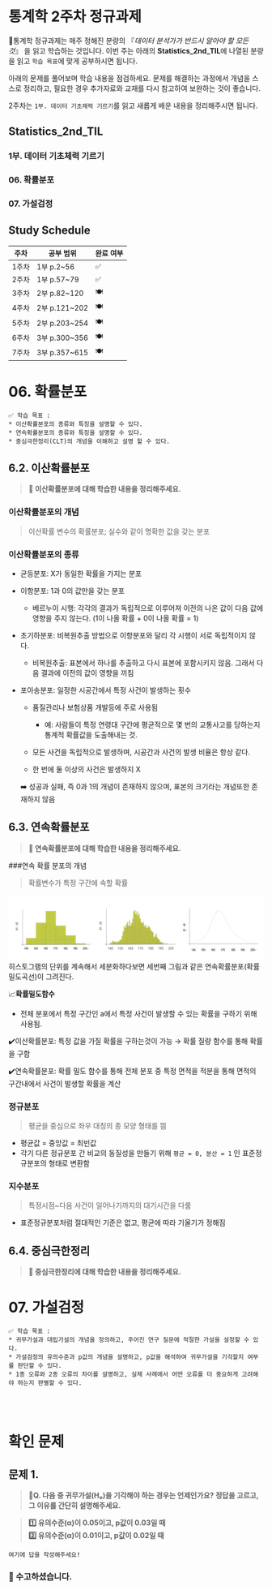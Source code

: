 # 통계학 2주차 정규과제

📌통계학 정규과제는 매주 정해진 분량의 『*데이터 분석가가 반드시 알아야 할 모든 것*』 을 읽고 학습하는 것입니다. 이번 주는 아래의 **Statistics_2nd_TIL**에 나열된 분량을 읽고 `학습 목표`에 맞게 공부하시면 됩니다.

아래의 문제를 풀어보며 학습 내용을 점검하세요. 문제를 해결하는 과정에서 개념을 스스로 정리하고, 필요한 경우 추가자료와 교재를 다시 참고하여 보완하는 것이 좋습니다.

2주차는 `1부. 데이터 기초체력 기르기`를 읽고 새롭게 배운 내용을 정리해주시면 됩니다.


## Statistics_2nd_TIL

### 1부. 데이터 기초체력 기르기
### 06. 확률분포
### 07. 가설검정

## Study Schedule

|주차 | 공부 범위     | 완료 여부 |
|----|----------------|----------|
|1주차| 1부 p.2~56     | ✅      |
|2주차| 1부 p.57~79    | ✅      | 
|3주차| 2부 p.82~120   | 🍽️      | 
|4주차| 2부 p.121~202  | 🍽️      | 
|5주차| 2부 p.203~254  | 🍽️      | 
|6주차| 3부 p.300~356  | 🍽️      | 
|7주차| 3부 p.357~615  | 🍽️      |

<!-- 여기까진 그대로 둬 주세요-->

# 06. 확률분포

```
✅ 학습 목표 :
* 이산확률분포의 종류와 특징을 설명할 수 있다.
* 연속확률분포의 종류와 특징을 설명할 수 있다. 
* 중심극한정리(CLT)의 개념을 이해하고 설명 할 수 있다.
```

## 6.2. 이산확률분포

> **🧚 이산확률분포에 대해 학습한 내용을 정리해주세요.**

<!--수식과 공식을 암기하기보다는 분포의 개념과 특성을 위주로 공부해주세요. 분석 대상의 데이터가 어떠한 확률분포의 특성을 가지고 있는지를 아는 것이 더 중요합니다.-->

### 이산확률분포의 개념
> 이산확률 변수의 확률분포; 실수와 같이 명확한 값을 갖는 분포

### 이산확률분포의 종류
- 균등분포: X가 동일한 확률을 가지는 분포
- 이항분포: 1과 0의 값만을 갖는 분포
    - 베르누이 시행: 각각의 결과가 독립적으로 이루어져 이전의 나온 값이 다음 값에 영향을 주지 않는다. (1이 나올 확률 + 0이 나올 확률 = 1)
- 초기하분포: 비복원추출 방법으로 이항분포와 달리 각 시행이 서로 독립적이지 않다. 
    - 비복원추출: 표본에서 하나를 추출하고 다시 표본에 포함시키지 않음. 그래서 다음 결과에 이전의 값이 영향을 끼침
- 포아송분포: 일정한 시공간에서 특정 사건이 발생하는 횟수
    - 품질관리나 보험상품 개발등에 주로 사용됨
        - 예: 사람들이 특정 연령대 구간에 평균적으로 몇 번의 교통사고를 당하는지 통계적 확률값을 도출해내는 것.

    - 모든 사건을 독립적으로 발생하며, 시공간과 사건의 발생 비율은 항상 같다.
    - 한 번에 둘 이상의 사건은 발생하지 X
    
    ➡️ 성공과 실패, 즉 0과 1의 개념이 존재하지 않으며, 표본의 크기라는 개념또한 존재하지 않음



## 6.3. 연속확률분포

> **🧚 연속확률분포에 대해 학습한 내용을 정리해주세요.**

###연속 확률 분포의 개념
> 확률변수가 특정 구간에 속할 확률

![alt text](image/연속확률분포.png)
히스토그램의 단위를 계속해서 세분화하다보면 세번째 그림과 같은 연속확률분포(확률밀도곡선)이 그려진다.

📈**확률밀도함수**
- 전체 분포에서 특정 구간인 a에서 특정 사건이 발생할 수 있는 확률을 구하기 위해 사용됨.

✔️이산확률분포: 특정 값을 가질 확률을 구하는것이 가능 → 확률 질량 함수를 통해 확률을 구함

✔️연속확률분포: 확률 밀도 함수를 통해 전체 분포 중 특정 면적을 적분을 통해 면적의 구간내에서 사건이 발생할 확률을 계산

### 정규분포
> 평균을 중심으로 좌우 대칭의 종 모양 형태를 띔

- 평균값 = 중앙값 = 최빈값
- 각기 다른 정규분포 간 비교의 동질성을 만들기 위해 `평균 = 0, 분산 = 1` 인 표준정규분포의 형태로 변환함

### 지수분포
> 특정시점~다음 사건이 일어나기까지의 대기시간을 다룸

- 표준정규분포처럼 절대적인 기준은 없고, 평균에 따라 기울기가 정해짐

## 6.4. 중심극한정리

> **🧚 중심극한정리에 대해 학습한 내용을 정리해주세요.**


# 07. 가설검정

```
✅ 학습 목표 :
* 귀무가설과 대립가설의 개념을 정의하고, 주어진 연구 질문에 적절한 가설을 설정할 수 있다.
* 가설검정의 유의수준과 p값의 개념을 설명하고, p값을 해석하여 귀무가설을 기각할지 여부를 판단할 수 있다.
* 1종 오류와 2종 오류의 차이를 설명하고, 실제 사례에서 어떤 오류를 더 중요하게 고려해야 하는지 판별할 수 있다.
```

<!-- 새롭게 배운 내용을 자유롭게 정리해주세요.-->



<br>
<br>

# 확인 문제

## 문제 1.

> **🧚Q. 다음 중 귀무가설(H₀)을 기각해야 하는 경우는 언제인가요? 정답을 고르고, 그 이유를 간단히 설명해주세요.**

> **1️⃣ 유의수준(α)이 0.05이고, p값이 0.03일 때   
2️⃣ 유의수준(α)이 0.01이고, p값이 0.02일 때**

```
여기에 답을 작성해주세요!
```

### 🎉 수고하셨습니다.